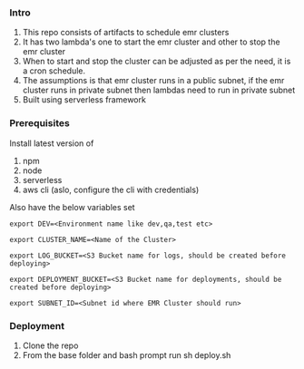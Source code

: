 ### Intro
1. This repo consists of artifacts to schedule emr clusters
2. It has two lambda's one to start the emr cluster and other to stop the emr cluster
3. When to start and stop the cluster can be adjusted as per the need, it is a cron schedule.
4. The assumptions is that emr cluster runs in a public subnet, if the emr cluster runs in private subnet then lambdas
   need to run in private subnet
5. Built using serverless framework

### Prerequisites
Install latest version of
1. npm
2. node
3. serverless
4. aws cli (aslo, configure the cli with credentials)

Also have the below variables set 

`export DEV=<Environment name like dev,qa,test etc> `

`export CLUSTER_NAME=<Name of the Cluster>   `

`export LOG_BUCKET=<S3 Bucket name for logs, should be created before deploying>   `

`export DEPLOYMENT_BUCKET=<S3 Bucket name for deployments, should be created before deploying>   `

`export SUBNET_ID=<Subnet id where EMR Cluster should run>   `


### Deployment
1. Clone the repo
2. From the base folder and bash prompt run 
   sh deploy.sh